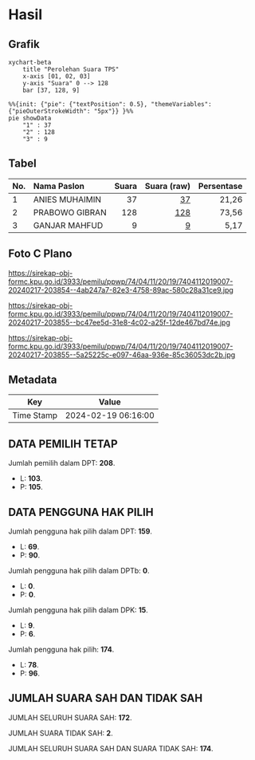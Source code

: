 # Hasil

## Grafik

```mermaid
xychart-beta
    title "Perolehan Suara TPS"
    x-axis [01, 02, 03]
    y-axis "Suara" 0 --> 128
    bar [37, 128, 9]
```

```mermaid
%%{init: {"pie": {"textPosition": 0.5}, "themeVariables": {"pieOuterStrokeWidth": "5px"}} }%%
pie showData
    "1" : 37
    "2" : 128
    "3" : 9
```

## Tabel

| No. | Nama Paslon    | Suara | Suara (raw) | Persentase |
|:--- |:-------------- | -----:| -----------:| ----------:|
| 1   | ANIES MUHAIMIN | 37    | [37][p-1]   | 21,26      |
| 2   | PRABOWO GIBRAN | 128   | [128][p-2]  | 73,56      |
| 3   | GANJAR MAHFUD  | 9     | [9][p-3]    | 5,17       |


[p-1]: https://github.com/gigit-pemilu/pemilu-2024-74-sulawesi-tenggara/blob/main/pilpres/hitung-suara/sub/74-sulawesi-tenggara/sub/04-buton/sub/11-pasarwajo/sub/2019-dongkala/sub/007-tps/sub/paslon-1.txt
[p-2]: https://github.com/gigit-pemilu/pemilu-2024-74-sulawesi-tenggara/blob/main/pilpres/hitung-suara/sub/74-sulawesi-tenggara/sub/04-buton/sub/11-pasarwajo/sub/2019-dongkala/sub/007-tps/sub/paslon-2.txt
[p-3]: https://github.com/gigit-pemilu/pemilu-2024-74-sulawesi-tenggara/blob/main/pilpres/hitung-suara/sub/74-sulawesi-tenggara/sub/04-buton/sub/11-pasarwajo/sub/2019-dongkala/sub/007-tps/sub/paslon-3.txt

## Foto C Plano

https://sirekap-obj-formc.kpu.go.id/3933/pemilu/ppwp/74/04/11/20/19/7404112019007-20240217-203854--4ab247a7-82e3-4758-89ac-580c28a31ce9.jpg

https://sirekap-obj-formc.kpu.go.id/3933/pemilu/ppwp/74/04/11/20/19/7404112019007-20240217-203855--bc47ee5d-31e8-4c02-a25f-12de467bd74e.jpg

https://sirekap-obj-formc.kpu.go.id/3933/pemilu/ppwp/74/04/11/20/19/7404112019007-20240217-203855--5a25225c-e097-46aa-936e-85c36053dc2b.jpg


## Metadata

| Key        | Value               |
| ---------- | ------------------- |
| Time Stamp | 2024-02-19 06:16:00 |


## DATA PEMILIH TETAP

Jumlah pemilih dalam DPT: **208**.
 * L: **103**.
 * P: **105**.

## DATA PENGGUNA HAK PILIH

Jumlah pengguna hak pilih dalam DPT: **159**.
 * L: **69**.
 * P: **90**.

Jumlah pengguna hak pilih dalam DPTb: **0**.
 * L: **0**.
 * P: **0**.

Jumlah pengguna hak pilih dalam DPK: **15**.
 * L: **9**.
 * P: **6**.

Jumlah pengguna hak pilih: **174**.
 * L: **78**.
 * P: **96**.

## JUMLAH SUARA SAH DAN TIDAK SAH

JUMLAH SELURUH SUARA SAH: **172**.

JUMLAH SUARA TIDAK SAH: **2**.

JUMLAH SELURUH SUARA SAH DAN SUARA TIDAK SAH: **174**.


